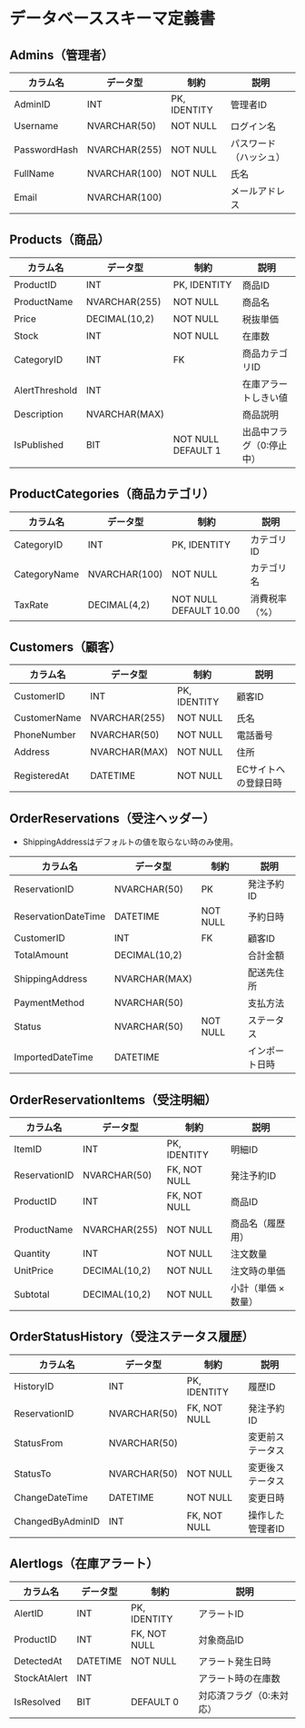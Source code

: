 # データベーススキーマ定義書
## Admins（管理者）

| カラム名     | データ型      | 制約         | 説明                   |
| ------------ | ------------- | ------------ | ---------------------- |
| AdminID      | INT           | PK, IDENTITY | 管理者ID               |
| Username     | NVARCHAR(50)  | NOT NULL     | ログイン名             |
| PasswordHash | NVARCHAR(255) | NOT NULL     | パスワード（ハッシュ） |
| FullName     | NVARCHAR(100) | NOT NULL     | 氏名                   |
| Email        | NVARCHAR(100) |              | メールアドレス         |

## Products（商品）

| カラム名       | データ型      | 制約               | 説明                     |
| -------------- | ------------- | ------------------ | ------------------------ |
| ProductID      | INT           | PK, IDENTITY       | 商品ID                   |
| ProductName    | NVARCHAR(255) | NOT NULL           | 商品名                   |
| Price          | DECIMAL(10,2) | NOT NULL           | 税抜単価                 |
| Stock          | INT           | NOT NULL           | 在庫数                   |
| CategoryID     | INT           | FK                 | 商品カテゴリID           |
| AlertThreshold | INT           |                    | 在庫アラートしきい値     |
| Description    | NVARCHAR(MAX) |                    | 商品説明                 |
| IsPublished    | BIT           | NOT NULL DEFAULT 1 | 出品中フラグ（0:停止中） |

## ProductCategories（商品カテゴリ）

| カラム名     | データ型      | 制約                   | 説明          |
| ------------ | ------------- | ---------------------- | ------------- |
| CategoryID   | INT           | PK, IDENTITY           | カテゴリID    |
| CategoryName | NVARCHAR(100) | NOT NULL               | カテゴリ名    |
| TaxRate      | DECIMAL(4,2)  | NOT NULL DEFAULT 10.00 | 消費税率（%） |

## Customers（顧客）

| カラム名     | データ型      | 制約         | 説明                 |
| ------------ | ------------- | ------------ | -------------------- |
| CustomerID   | INT           | PK, IDENTITY | 顧客ID               |
| CustomerName | NVARCHAR(255) | NOT NULL     | 氏名                 |
| PhoneNumber  | NVARCHAR(50)  | NOT NULL     | 電話番号             |
| Address      | NVARCHAR(MAX) | NOT NULL     | 住所                 |
| RegisteredAt | DATETIME      | NOT NULL     | ECサイトへの登録日時 |

## OrderReservations（受注ヘッダー）

- ShippingAddressはデフォルトの値を取らない時のみ使用。

| カラム名            | データ型      | 制約     | 説明           |
| ------------------- | ------------- | -------- | -------------- |
| ReservationID       | NVARCHAR(50)  | PK       | 発注予約ID     |
| ReservationDateTime | DATETIME      | NOT NULL | 予約日時       |
| CustomerID          | INT           | FK       | 顧客ID         |
| TotalAmount         | DECIMAL(10,2) |          | 合計金額       |
| ShippingAddress     | NVARCHAR(MAX) |          | 配送先住所     |
| PaymentMethod       | NVARCHAR(50)  |          | 支払方法       |
| Status              | NVARCHAR(50)  | NOT NULL | ステータス     |
| ImportedDateTime    | DATETIME      |          | インポート日時 |

## OrderReservationItems（受注明細）

| カラム名      | データ型      | 制約         | 説明                |
| ------------- | ------------- | ------------ | ------------------- |
| ItemID        | INT           | PK, IDENTITY | 明細ID              |
| ReservationID | NVARCHAR(50)  | FK, NOT NULL | 発注予約ID          |
| ProductID     | INT           | FK, NOT NULL | 商品ID              |
| ProductName   | NVARCHAR(255) | NOT NULL     | 商品名（履歴用）    |
| Quantity      | INT           | NOT NULL     | 注文数量            |
| UnitPrice     | DECIMAL(10,2) | NOT NULL     | 注文時の単価        |
| Subtotal      | DECIMAL(10,2) | NOT NULL     | 小計（単価 × 数量） |

## OrderStatusHistory（受注ステータス履歴）

| カラム名         | データ型     | 制約         | 説明             |
| ---------------- | ------------ | ------------ | ---------------- |
| HistoryID        | INT          | PK, IDENTITY | 履歴ID           |
| ReservationID    | NVARCHAR(50) | FK, NOT NULL | 発注予約ID       |
| StatusFrom       | NVARCHAR(50) |              | 変更前ステータス |
| StatusTo         | NVARCHAR(50) | NOT NULL     | 変更後ステータス |
| ChangeDateTime   | DATETIME     | NOT NULL     | 変更日時         |
| ChangedByAdminID | INT          | FK, NOT NULL | 操作した管理者ID |

## Alertlogs（在庫アラート）

| カラム名     | データ型 | 制約         | 説明                     |
| ------------ | -------- | ------------ | ------------------------ |
| AlertID      | INT      | PK, IDENTITY | アラートID               |
| ProductID    | INT      | FK, NOT NULL | 対象商品ID               |
| DetectedAt   | DATETIME | NOT NULL     | アラート発生日時         |
| StockAtAlert | INT      |              | アラート時の在庫数       |
| IsResolved   | BIT      | DEFAULT 0    | 対応済フラグ（0:未対応） |
